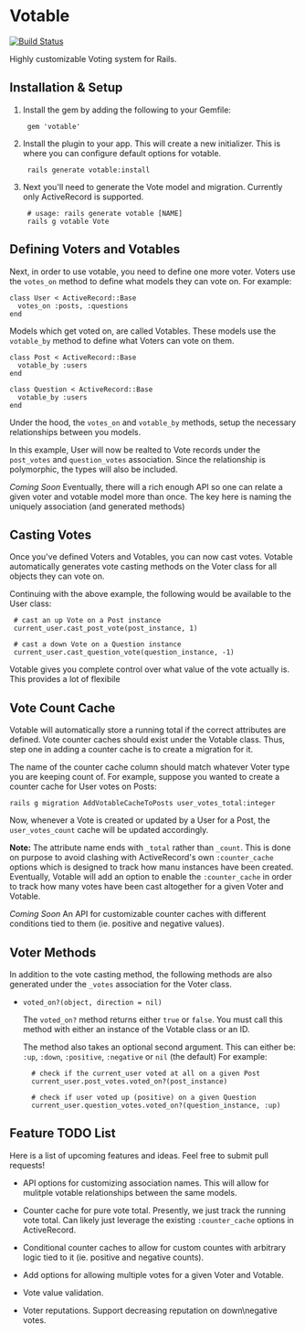 Votable
=======
[![Build Status](https://secure.travis-ci.org/mikeycgto/votable.png?branch=master)](http://travis-ci.org/mikeycgto/votable)

Highly customizable Voting system for Rails.

## Installation & Setup

1. Install the gem by adding the following to your Gemfile:

        gem 'votable'

2. Install the plugin to your app. This will create a new initializer.
   This is where you can configure default options for votable.

        rails generate votable:install

3. Next you'll need to generate the Vote model and migration. Currently
   only ActiveRecord is supported.

        # usage: rails generate votable [NAME]
        rails g votable Vote

## Defining Voters and Votables

Next, in order to use votable, you need to define one more voter. Voters
use the `votes_on` method to define what models they can vote on. For
example:

    class User < ActiveRecord::Base
      votes_on :posts, :questions
    end

Models which get voted on, are called Votables. These models use the
`votable_by` method to define what Voters can vote on them.

    class Post < ActiveRecord::Base
      votable_by :users
    end

    class Question < ActiveRecord::Base
      votable_by :users
    end

Under the hood, the `votes_on` and `votable_by` methods, setup the
necessary relationships between you models.

In this example, User will now be realted to Vote records under the
`post_votes` and `question_votes` association. Since the relationship is
polymorphic, the types will also be included.

_Coming Soon_ Eventually, there will a rich enough API so one can relate
a given voter and votable model more than once. The key here is naming
the uniquely association (and generated methods)


## Casting Votes

Once you've defined Voters and Votables, you can now cast votes. Votable
automatically generates vote casting methods on the Voter class for
all objects they can vote on.

Continuing with the above example, the following would be available to
the User class:

     # cast an up Vote on a Post instance
     current_user.cast_post_vote(post_instance, 1)

     # cast a down Vote on a Question instance
     current_user.cast_question_vote(question_instance, -1)

Votable gives you complete control over what value of the vote actually
is. This provides a lot of flexibile 

## Vote Count Cache

Votable will automatically store a running total if the correct
attributes are defined. Vote counter caches should exist under the
Votable class. Thus, step one in adding a counter cache is to create
a migration for it. 

The name of the counter cache column should match whatever Voter type
you are keeping count of. For example, suppose you wanted to create a
counter cache for User votes on Posts:

    rails g migration AddVotableCacheToPosts user_votes_total:integer

Now, whenever a Vote is created or updated by a User for a Post, the
`user_votes_count` cache will be updated accordingly.

**Note:** The attribute name ends with `_total` rather than `_count`. 
This is done on purpose to avoid clashing with ActiveRecord's own 
`:counter_cache` options which is designed to track how manu instances
have been created. Eventually, Votable will add an option to enable 
the `:counter_cache` in order to track how many votes have been 
cast altogether for a given Voter and Votable.

_Coming Soon_ An API for customizable counter caches with different
conditions tied to them (ie. positive and negative values).

## Voter Methods

In addition to the vote casting method, the following methods are
also generated under the `_votes` association for the Voter class.

- `voted_on?(object, direction = nil)`

  The `voted_on?` method returns either `true` or `false`. You must call
  this method with either an instance of the Votable class or an ID.

  The method also takes an optional second argument. This can either 
  be: `:up`, `:down`, `:positive`, `:negative` or `nil` (the default)
  For example:
  
        # check if the current_user voted at all on a given Post
        current_user.post_votes.voted_on?(post_instance)

        # check if user voted up (positive) on a given Question
        current_user.question_votes.voted_on?(question_instance, :up)

## Feature TODO List

Here is a list of upcoming features and ideas. Feel free to submit pull
requests!

- API options for customizing association names. This will allow for
  mulitple votable relationships between the same models.

- Counter cache for pure vote total. Presently, we just track the
  running vote total. Can likely just leverage the existing
  `:counter_cache` options in ActiveRecord.

- Conditional counter caches to allow for custom countes with
  arbitrary logic tied to it (ie. positive and negative counts).

- Add options for allowing multiple votes for a given Voter and Votable.

- Vote value validation.

- Voter reputations. Support decreasing reputation on down\negative
  votes.
